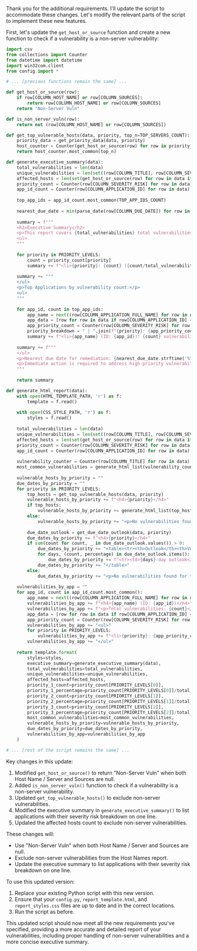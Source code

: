 Thank you for the additional requirements. I'll update the script to accommodate these changes. Let's modify the relevant parts of the script to implement these new features.

First, let's update the `get_host_or_source` function and create a new function to check if a vulnerability is a non-server vulnerability:



```python
import csv
from collections import Counter
from datetime import datetime
import win32com.client
from config import *

# ... [previous functions remain the same] ...

def get_host_or_source(row):
    if row[COLUMN_HOST_NAME] or row[COLUMN_SOURCES]:
        return row[COLUMN_HOST_NAME] or row[COLUMN_SOURCES]
    return "Non-Server Vuln"

def is_non_server_vuln(row):
    return not (row[COLUMN_HOST_NAME] or row[COLUMN_SOURCES])

def get_top_vulnerable_hosts(data, priority, top_n=TOP_SERVERS_COUNT):
    priority_data = get_priority_data(data, priority)
    host_counter = Counter(get_host_or_source(row) for row in priority_data if not is_non_server_vuln(row))
    return host_counter.most_common(top_n)

def generate_executive_summary(data):
    total_vulnerabilities = len(data)
    unique_vulnerabilities = len(set((row[COLUMN_TITLE], row[COLUMN_SEVERITY_RISK]) for row in data))
    affected_hosts = len(set(get_host_or_source(row) for row in data if not is_non_server_vuln(row)))
    priority_count = Counter(row[COLUMN_SEVERITY_RISK] for row in data)
    app_id_count = Counter(row[COLUMN_APPLICATION_ID] for row in data)
    
    top_app_ids = app_id_count.most_common(TOP_APP_IDS_COUNT)
    
    nearest_due_date = min(parse_date(row[COLUMN_DUE_DATE]) for row in data)
    
    summary = f"""
    <h2>Executive Summary</h2>
    <p>This report covers {total_vulnerabilities} total vulnerabilities, including {unique_vulnerabilities} unique vulnerabilities across {affected_hosts} hosts/sources.</p>
    <ul>
    """
    
    for priority in PRIORITY_LEVELS:
        count = priority_count[priority]
        summary += f"<li>{priority}: {count} ({count/total_vulnerabilities:.1%})</li>"
    
    summary += """
    </ul>
    <p>Top Applications by vulnerability count:</p>
    <ul>
    """
    
    for app_id, count in top_app_ids:
        app_name = next((row[COLUMN_APPLICATION_FULL_NAME] for row in data if row[COLUMN_APPLICATION_ID] == app_id), "Unknown")
        app_data = [row for row in data if row[COLUMN_APPLICATION_ID] == app_id]
        app_priority_count = Counter(row[COLUMN_SEVERITY_RISK] for row in app_data)
        priority_breakdown = " | ".join(f"{priority}: {app_priority_count[priority]}" for priority in PRIORITY_LEVELS)
        summary += f"<li>{app_name} (ID: {app_id}): {count} vulnerabilities ({priority_breakdown})</li>"
    
    summary += f"""
    </ul>
    <p>Nearest due date for remediation: {nearest_due_date.strftime('%Y-%m-%d')}</p>
    <p>Immediate action is required to address high-priority vulnerabilities and those with imminent due dates.</p>
    """
    
    return summary

def generate_html_report(data):
    with open(HTML_TEMPLATE_PATH, 'r') as f:
        template = f.read()
    
    with open(CSS_STYLE_PATH, 'r') as f:
        styles = f.read()
    
    total_vulnerabilities = len(data)
    unique_vulnerabilities = len(set((row[COLUMN_TITLE], row[COLUMN_SEVERITY_RISK]) for row in data))
    affected_hosts = len(set(get_host_or_source(row) for row in data if not is_non_server_vuln(row)))
    priority_count = Counter(row[COLUMN_SEVERITY_RISK] for row in data)
    app_id_count = Counter(row[COLUMN_APPLICATION_ID] for row in data)
    
    vulnerability_counter = Counter(row[COLUMN_TITLE] for row in data)
    most_common_vulnerabilities = generate_html_list(vulnerability_counter.most_common(TOP_VULNERABILITIES_COUNT))
    
    vulnerable_hosts_by_priority = ""
    due_dates_by_priority = ""
    for priority in PRIORITY_LEVELS:
        top_hosts = get_top_vulnerable_hosts(data, priority)
        vulnerable_hosts_by_priority += f"<h4>{priority}</h4>"
        if top_hosts:
            vulnerable_hosts_by_priority += generate_html_list(top_hosts)
        else:
            vulnerable_hosts_by_priority += "<p>No vulnerabilities found for this priority.</p>"
        
        due_date_outlook = get_due_date_outlook(data, priority)
        due_dates_by_priority += f"<h4>{priority}</h4>"
        if sum(count for count, _ in due_date_outlook.values()) > 0:
            due_dates_by_priority += "<table><tr><th>Outlook</th><th>Vulnerabilities</th><th>Percentage</th></tr>"
            for days, (count, percentage) in due_date_outlook.items():
                due_dates_by_priority += f"<tr><td>{days}-day outlook</td><td>{count}</td><td>{percentage:.1%}</td></tr>"
            due_dates_by_priority += "</table>"
        else:
            due_dates_by_priority += "<p>No vulnerabilities found for this priority.</p>"
    
    vulnerabilities_by_app = ""
    for app_id, count in app_id_count.most_common():
        app_name = next((row[COLUMN_APPLICATION_FULL_NAME] for row in data if row[COLUMN_APPLICATION_ID] == app_id), "Unknown")
        vulnerabilities_by_app += f"<h4>{app_name} (ID: {app_id})</h4>"
        vulnerabilities_by_app += f"<p>Total vulnerabilities: {count}</p>"
        app_data = [row for row in data if row[COLUMN_APPLICATION_ID] == app_id]
        app_priority_count = Counter(row[COLUMN_SEVERITY_RISK] for row in app_data)
        vulnerabilities_by_app += "<ul>"
        for priority in PRIORITY_LEVELS:
            vulnerabilities_by_app += f"<li>{priority}: {app_priority_count[priority]}</li>"
        vulnerabilities_by_app += "</ul>"
    
    return template.format(
        styles=styles,
        executive_summary=generate_executive_summary(data),
        total_vulnerabilities=total_vulnerabilities,
        unique_vulnerabilities=unique_vulnerabilities,
        affected_hosts=affected_hosts,
        priority_1_count=priority_count[PRIORITY_LEVELS[0]],
        priority_1_percentage=priority_count[PRIORITY_LEVELS[0]]/total_vulnerabilities,
        priority_2_count=priority_count[PRIORITY_LEVELS[1]],
        priority_2_percentage=priority_count[PRIORITY_LEVELS[1]]/total_vulnerabilities,
        priority_3_count=priority_count[PRIORITY_LEVELS[2]],
        priority_3_percentage=priority_count[PRIORITY_LEVELS[2]]/total_vulnerabilities,
        most_common_vulnerabilities=most_common_vulnerabilities,
        vulnerable_hosts_by_priority=vulnerable_hosts_by_priority,
        due_dates_by_priority=due_dates_by_priority,
        vulnerabilities_by_app=vulnerabilities_by_app
    )

# ... [rest of the script remains the same] ...

```

Key changes in this update:

1. Modified `get_host_or_source()` to return "Non-Server Vuln" when both Host Name / Server and Sources are null.
2. Added `is_non_server_vuln()` function to check if a vulnerability is a non-server vulnerability.
3. Updated `get_top_vulnerable_hosts()` to exclude non-server vulnerabilities.
4. Modified the executive summary in `generate_executive_summary()` to list applications with their severity risk breakdown on one line.
5. Updated the affected hosts count to exclude non-server vulnerabilities.

These changes will:
- Use "Non-Server Vuln" when both Host Name / Server and Sources are null.
- Exclude non-server vulnerabilities from the Host Names report.
- Update the executive summary to list applications with their severity risk breakdown on one line.

To use this updated version:

1. Replace your existing Python script with this new version.
2. Ensure that your `config.py`, `report_template.html`, and `report_styles.css` files are up to date and in the correct locations.
3. Run the script as before.

This updated script should now meet all the new requirements you've specified, providing a more accurate and detailed report of your vulnerabilities, including proper handling of non-server vulnerabilities and a more concise executive summary.
